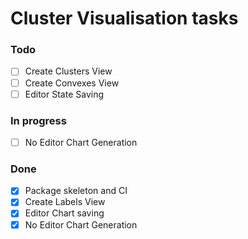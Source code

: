 # Cluster Visualisation tasks

### Todo
 - [ ] Create Clusters View
 - [ ] Create Convexes View
 - [ ] Editor State Saving

### In progress
 - [ ] No Editor Chart Generation

### Done
 - [x] Package skeleton and CI
 - [x] Create Labels View
 - [x] Editor Chart saving
 - [x] No Editor Chart Generation
